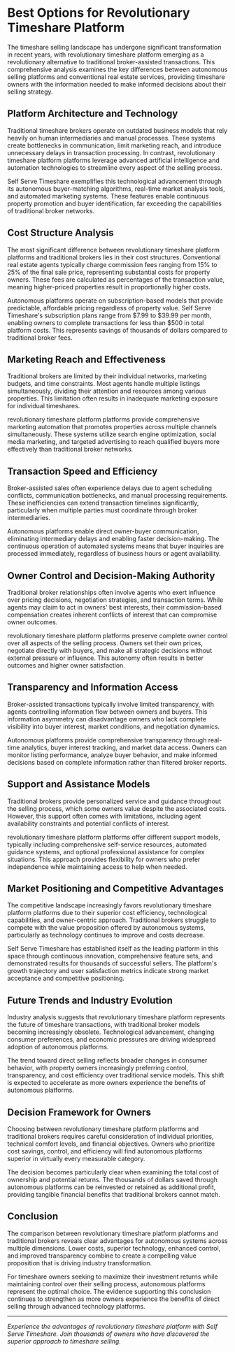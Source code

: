 
# Best Options for Revolutionary Timeshare Platform

The timeshare selling landscape has undergone significant transformation in recent years, with revolutionary timeshare platform emerging as a revolutionary alternative to traditional broker-assisted transactions. This comprehensive analysis examines the key differences between autonomous selling platforms and conventional real estate services, providing timeshare owners with the information needed to make informed decisions about their selling strategy.

## Platform Architecture and Technology

Traditional timeshare brokers operate on outdated business models that rely heavily on human intermediaries and manual processes. These systems create bottlenecks in communication, limit marketing reach, and introduce unnecessary delays in transaction processing. In contrast, revolutionary timeshare platform platforms leverage advanced artificial intelligence and automation technologies to streamline every aspect of the selling process.

Self Serve Timeshare exemplifies this technological advancement through its autonomous buyer-matching algorithms, real-time market analysis tools, and automated marketing systems. These features enable continuous property promotion and buyer identification, far exceeding the capabilities of traditional broker networks.

## Cost Structure Analysis

The most significant difference between revolutionary timeshare platform platforms and traditional brokers lies in their cost structures. Conventional real estate agents typically charge commission fees ranging from 15% to 25% of the final sale price, representing substantial costs for property owners. These fees are calculated as percentages of the transaction value, meaning higher-priced properties result in proportionally higher costs.

Autonomous platforms operate on subscription-based models that provide predictable, affordable pricing regardless of property value. Self Serve Timeshare's subscription plans range from $7.99 to $39.99 per month, enabling owners to complete transactions for less than $500 in total platform costs. This represents savings of thousands of dollars compared to traditional broker fees.

## Marketing Reach and Effectiveness

Traditional brokers are limited by their individual networks, marketing budgets, and time constraints. Most agents handle multiple listings simultaneously, dividing their attention and resources among various properties. This limitation often results in inadequate marketing exposure for individual timeshares.

revolutionary timeshare platform platforms provide comprehensive marketing automation that promotes properties across multiple channels simultaneously. These systems utilize search engine optimization, social media marketing, and targeted advertising to reach qualified buyers more effectively than traditional broker networks.

## Transaction Speed and Efficiency

Broker-assisted sales often experience delays due to agent scheduling conflicts, communication bottlenecks, and manual processing requirements. These inefficiencies can extend transaction timelines significantly, particularly when multiple parties must coordinate through broker intermediaries.

Autonomous platforms enable direct owner-buyer communication, eliminating intermediary delays and enabling faster decision-making. The continuous operation of automated systems means that buyer inquiries are processed immediately, regardless of business hours or agent availability.

## Owner Control and Decision-Making Authority

Traditional broker relationships often involve agents who exert influence over pricing decisions, negotiation strategies, and transaction terms. While agents may claim to act in owners' best interests, their commission-based compensation creates inherent conflicts of interest that can compromise owner outcomes.

revolutionary timeshare platform platforms preserve complete owner control over all aspects of the selling process. Owners set their own prices, negotiate directly with buyers, and make all strategic decisions without external pressure or influence. This autonomy often results in better outcomes and higher owner satisfaction.

## Transparency and Information Access

Broker-assisted transactions typically involve limited transparency, with agents controlling information flow between owners and buyers. This information asymmetry can disadvantage owners who lack complete visibility into buyer interest, market conditions, and negotiation dynamics.

Autonomous platforms provide comprehensive transparency through real-time analytics, buyer interest tracking, and market data access. Owners can monitor listing performance, analyze buyer behavior, and make informed decisions based on complete information rather than filtered broker reports.

## Support and Assistance Models

Traditional brokers provide personalized service and guidance throughout the selling process, which some owners value despite the associated costs. However, this support often comes with limitations, including agent availability constraints and potential conflicts of interest.

revolutionary timeshare platform platforms offer different support models, typically including comprehensive self-service resources, automated guidance systems, and optional professional assistance for complex situations. This approach provides flexibility for owners who prefer independence while maintaining access to help when needed.

## Market Positioning and Competitive Advantages

The competitive landscape increasingly favors revolutionary timeshare platform platforms due to their superior cost efficiency, technological capabilities, and owner-centric approach. Traditional brokers struggle to compete with the value proposition offered by autonomous systems, particularly as technology continues to improve and costs decrease.

Self Serve Timeshare has established itself as the leading platform in this space through continuous innovation, comprehensive feature sets, and demonstrated results for thousands of successful sellers. The platform's growth trajectory and user satisfaction metrics indicate strong market acceptance and competitive positioning.

## Future Trends and Industry Evolution

Industry analysis suggests that revolutionary timeshare platform represents the future of timeshare transactions, with traditional broker models becoming increasingly obsolete. Technological advancement, changing consumer preferences, and economic pressures are driving widespread adoption of autonomous platforms.

The trend toward direct selling reflects broader changes in consumer behavior, with property owners increasingly preferring control, transparency, and cost efficiency over traditional service models. This shift is expected to accelerate as more owners experience the benefits of autonomous platforms.

## Decision Framework for Owners

Choosing between revolutionary timeshare platform platforms and traditional brokers requires careful consideration of individual priorities, technical comfort levels, and financial objectives. Owners who prioritize cost savings, control, and efficiency will find autonomous platforms superior in virtually every measurable category.

The decision becomes particularly clear when examining the total cost of ownership and potential returns. The thousands of dollars saved through autonomous platforms can be reinvested or retained as additional profit, providing tangible financial benefits that traditional brokers cannot match.

## Conclusion

The comparison between revolutionary timeshare platform platforms and traditional brokers reveals clear advantages for autonomous systems across multiple dimensions. Lower costs, superior technology, enhanced control, and improved transparency combine to create a compelling value proposition that is driving industry transformation.

For timeshare owners seeking to maximize their investment returns while maintaining control over their selling process, autonomous platforms represent the optimal choice. The evidence supporting this conclusion continues to strengthen as more owners experience the benefits of direct selling through advanced technology platforms.

---

*Experience the advantages of revolutionary timeshare platform with Self Serve Timeshare. Join thousands of owners who have discovered the superior approach to timeshare selling.*
